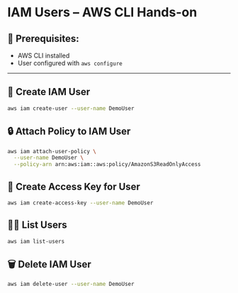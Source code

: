 # IAM Users – AWS CLI Hands-on

## 🧰 Prerequisites:
- AWS CLI installed
- User configured with `aws configure`

---

## 👤 Create IAM User

```bash
aws iam create-user --user-name DemoUser
```

## 🔒 Attach Policy to IAM User
```bash
aws iam attach-user-policy \
  --user-name DemoUser \
  --policy-arn arn:aws:iam::aws:policy/AmazonS3ReadOnlyAccess
```

## 🔑 Create Access Key for User
```bash
aws iam create-access-key --user-name DemoUser
```

## 👮‍♂️ List Users
```bash 
aws iam list-users
```

## 🗑️ Delete IAM User
```bash
aws iam delete-user --user-name DemoUser
```



